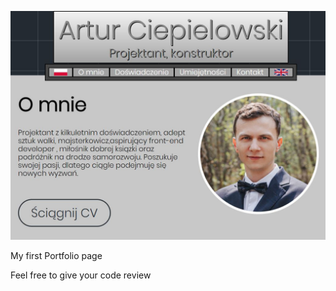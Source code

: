 ![Homepage screenshot](src/assets/img/readme.JPG)

My first Portfolio page

Feel free to give your code review

